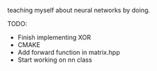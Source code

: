 teaching myself about neural networks by doing.

TODO:
*   Finish implementing XOR 
*   CMAKE
*   Add forward function in matrix.hpp
*   Start working on nn class
